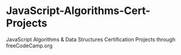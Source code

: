 # JavaScript-Algorithms-Cert-Projects
JavaScript Algorithms &amp; Data Structures Certification Projects through freeCodeCamp.org
